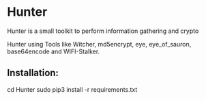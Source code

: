 # Hunter
Hunter is a small toolkit to perform information gathering and crypto


Hunter using Tools like Witcher, md5encrypt, eye, eye_of_sauron, base64encode and WIFI-Stalker.


Installation:
-------------------------------------------------------------------
cd Hunter
sudo pip3 install -r requirements.txt
